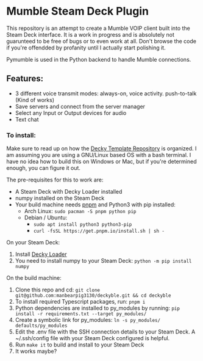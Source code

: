 # Mumble Steam Deck Plugin

This repository is an attempt to create a Mumble VOIP client built into the Steam Deck interface. It is a work in progress and is absolutely not guarunteed to be free of bugs or to even work at all. Don't browse the code if you're offendded by profanity until I actually start polishing it.

Pymumble is used in the Python backend to handle Mumble connections.

## Features:
- 3 different voice transmit modes: always-on, voice activity. push-to-talk (Kind of works)
- Save servers and connect from the server manager
- Select any Input or Output devices for audio
- Text chat

### To install:

 Make sure to read up on how the [Decky Template Repository](https://github.com/SteamDeckHomebrew/decky-plugin-template) is organized. 
 I am assuming you are using a GNU/Linux based OS with a bash terminal. I have no idea how to build this on Windows or Mac, but if you're determined enough, you can figure it out.

The pre-requisites for this to work are:
-  A Steam Deck with Decky Loader installed
-  numpy installed on the Steam Deck
-  Your build machine needs [pnpm](https://pnpm.io/installation) and Python3 with pip installed:
    - Arch Linux: `sudo pacman -S pnpm python pip`
    - Debian / Ubuntu:
        - `sudo apt install python3 python3-pip`
        - `curl -fsSL https://get.pnpm.io/install.sh | sh -`

On your Steam Deck:
1. Install [Decky Loader](https://github.com/SteamDeckHomebrew/decky-loader)
2. You need to install numpy to your Steam Deck: `python -m pip install numpy`

On the build machine:
1. Clone this repo and cd: `git clone git@github.com:manbearpig3130/deckyble.git && cd deckyble`
2. To install required Typescript packages, run: `pnpm i`
3. Python dependencies are installed to py_modules by running: `pip install -r requirements.txt --target py_modules/`
4. Create a symbolic link for py_modules: `ln -s py_modules/ defaults/py_modules`
5. Edit the .env file with the SSH connection details to your Steam Deck. A ~/.ssh/config file with your Steam Deck configured is helpful.
6. Run `make it` to build and install to your Steam Deck
7. It works maybe?


